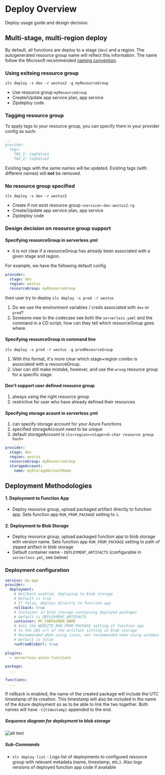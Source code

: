 # Deploy Overview

Deploy usage guide and design decision.

## Multi-stage, multi-region deploy

By default, all functions are deploy to a stage (`dev`) and a region. The autogenerated resource group name will reflect this information.  The name follow the Microsoft recommended [naming convention](https://docs.microsoft.com/en-us/azure/architecture/best-practices/naming-conventions#general).

### Using exitsing resource group

`sls deploy -s dev -r westus2 -g myResourceGroup`

- Use resource group `myResourceGroup`
- Create/Update app service plan, app service
- Zipdeploy code

### Tagging resource group

To apply tags to your resource group, you can specify them in your provider config as such:

```yaml
...
provider:
  tags:
    TAG_1: tagValue1
    TAG_2: tagValue2
```

Existing tags with the same names will be updated. Existing tags (with different names) will **not** be removed.

### No resource group specified

`sls deploy -s dev -r westus2`

- Create if not exist resource group `<service>-dev-westus2-rg`
- Create/Update app service plan, app service
- Zipdeploy code

### Design decision on resource group support

#### Specifying resourceGroup in serverless.yml

- it is not clear if a resourceGroup has already been associated with a given stage and region.

For example, we have the following default config

```yaml
provider:
  stage: dev
  region: westus
  resourceGroup: myResourceGroup
```

then user try to deploy
`sls deploy -s prod -r westus`

1. Do we use the environment variables / creds associated with `dev` or `prod`?
2. Someone new to the codecase see both the `serverless.yaml` and the command in a CD script, how can they tell which resourceGroup goes where.

#### Specifying resourceGroup in command line

`sls deploy -s prod -r westus -g prodResourceGroup`

1. With this format, it's more clear which stage+region combo is associated with a resourceGroup.
1. User can still make mistake, however, and use the `wrong` resource group for a specific stage.

#### Don't support user defined resource group

1. always using the right resource group
1. restrictive for user who have already defined their resources

#### Specifying storage acount in serverless.yml

1. can specify storage account for your Azure Functions
1. specified storageAccount need to be unique
1. default storageAccount is `sls<region><stage><6-char resource group hash>`

```yaml
provider:
  stage: dev
  region: westus
  resourceGroup: myResourceGroup
  storageAccount:
    name: myStorageAccountName
```

## Deployment Methodologies

#### 1. Deployment to Function App
- Deploy resource group, upload packaged artifact directly to function app. Sets function app `RUN_FROM_PACKAGE` setting to `1`.

#### 2. Deployment to Blob Storage
- Deploy resource group, upload packaged function app to blob storage with version name. Sets function app `RUN_FROM_PACKAGE` setting to path of zipped artifact in blob storage
- Default container name - `DEPLOYMENT_ARTIFACTS` (configurable in `serverless.yml`, see below)

### Deployment configuration

```yml
service: my-app
provider:
  deployment:
    # Rollback enabled, deploying to blob storage
    # Default is true
    # If false, deploys directly to function app
    rollback: true
    # Container in blob storage containing deployed packages
    # Default is DEPLOYMENT_ARTIFACTS
    container: MY_CONTAINER_NAME
    # Sets the WEBSITE_RUN_FROM_PACKAGE setting of function app
    # to the SAS url of the artifact sitting in blob storage
    # Recommended when using linux, not recommended when using windows
    # Default is false
    runFromBlobUrl: true

plugins:
  - serverless-azure-functions

package:
  ...

functions:
  ...
```

If rollback is enabled, the name of the created package will include the UTC timestamp of its creation. This timestamp will also be included in the name of the Azure deployment so as to be able to link the two together. Both names will have `-t{timestamp}` appended to the end.

##### Sequence diagram for deployment to blob storage

![alt text](./sequenceDiagrams/deployExternal.png)

##### Sub-Commands

- `sls deploy list` - Logs list of deployments to configured resource group with relevant metadata (name, timestamp, etc.). Also logs versions of deployed function app code if available
